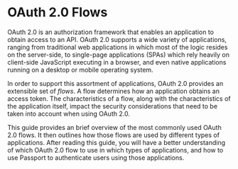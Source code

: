 # OAuth 2.0 Flows

OAuth 2.0 is an authorization framework that enables an application to obtain
access to an API.  OAuth 2.0 supports a wide variety of applications, ranging
from traditional web applications in which most of the logic resides on the
server-side, to single-page applications (SPAs) which rely heavily on
client-side JavaScript executing in a browser, and even native applications
running on a desktop or mobile operating system.

In order to support this assortment of applications, OAuth 2.0 provides an
extensible set of _flows_.  A flow determines how an application obtains an
access token.  The characteristics of a flow, along with the characteristics of
the application itself, impact the security considerations that need to be taken
into account when using OAuth 2.0.

This guide provides an brief overview of the most commonly used OAuth 2.0 flows.
It then outlines how those flows are used by different types of applications.
After reading this guide, you will have a better understanding of which OAuth
2.0 flow to use in which types of applications, and how to use Passport to
authenticate users using those applications.
